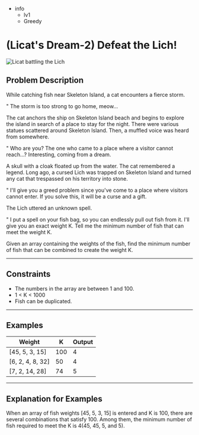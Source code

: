 - info
    - lv1
    - Greedy

# (Licat's Dream-2) Defeat the Lich!
![Licat battling the Lich](./19_1.webp)

## Problem Description
While catching fish near Skeleton Island, a cat encounters a fierce storm.

" The storm is too strong to go home, meow...

The cat anchors the ship on Skeleton Island beach and begins to explore the island in search of a place to stay for the night. There were various statues scattered around Skeleton Island. Then, a muffled voice was heard from somewhere.

" Who are you? The one who came to a place where a visitor cannot reach...? Interesting, coming from a dream.

A skull with a cloak floated up from the water. The cat remembered a legend. Long ago, a cursed Lich was trapped on Skeleton Island and turned any cat that trespassed on his territory into stone. 

" I'll give you a greed problem since you've come to a place where visitors cannot enter. If you solve this, it will be a curse and a gift.
 
The Lich uttered an unknown spell.

" I put a spell on your fish bag, so you can endlessly pull out fish from it. I'll give you an exact weight K. Tell me the minimum number of fish that can meet the weight K.

Given an array containing the weights of the fish, find the minimum number of fish that can be combined to create the weight K.

---

## Constraints

- The numbers in the array are between 1 and 100. 
- 1 < K < 1000 
- Fish can be duplicated.

---

## Examples

| Weight                                  | K | Output  |
| ---------------------------------------- | ------- | ------- |
| [45, 5, 3, 15] | 100 | 4 |
| [6, 2, 4, 8, 32] | 50 | 4 |
| [7, 2, 14, 28] | 74 | 5 |

---

## Explanation for Examples

When an array of fish weights [45, 5, 3, 15] is entered and K is 100, there are several combinations that satisfy 100. Among them, the minimum number of fish required to meet the K is 4(45, 45, 5, and 5).
